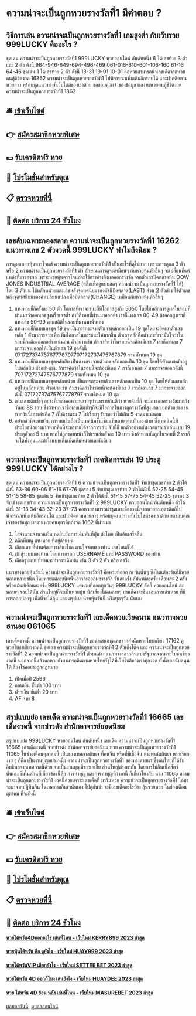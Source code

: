 # ความน่าจะเป็นถูกหวยรางวัลที่1 มีคำตอบ ?
## วิธีการเล่น ความน่าจะเป็นถูกหวยรางวัลที่1 เกมสูงต่ำ กับเว็บรวย 999LUCKY คืออะไร ?
ชุดเด่น ความน่าจะเป็นถูกหวยรางวัลที่1 999LUCKY หวยออนไลน์ อันดับหนึ่ง 6 ได้เลขท้าย 3 ตัว และ 2 ตัว ดังนี้
964-946-649-694-496-469
061-016-610-601-106-160
61-16
64-46
ชุดเด่น 1 ได้เลขท้าย 2 ตัว ดังนี้
13-31
19-91
10-01
คอหวยสามารถนำเลขเด็ดจากหวยคนสู้ชีวิตงวด 16862 ความน่าจะเป็นถูกหวยรางวัลที่1 ไปพิจารณาเพิ่มเติมอีกรอบได้ และฝากติดตามหวยลาว พร้อมชุดแนวทางที่เว็บไซต์ของเราด้วย
ขอขอบคุณเจ้าของข้อมูล
ผลงานหวยคนสู้ชีวิตงวด ความน่าจะเป็นถูกหวยรางวัลที่1 1862


## 🛎 [เข้าเว็บไซต์](https://bit.ly/3BG5bNw)
## 👉 [สมัครสมาชิกหวยพิเศษ](https://bit.ly/3BG5bNw)
## 💵 [รับเครดิตฟรี หวย](https://bit.ly/3C3mvgS)
## 👑 [โปรโมชั่นสำหรับตุณ](https://bit.ly/3C3mvgS)
## 📋 [ตรวจหวยที่นี้](https://bit.ly/3C3mvgS)
## 📱 [ติดต่อ บริการ 24 ชัวโมง](https://bit.ly/3C3mvgS)

## เลขลับเฉพาะกองสลาก ความน่าจะเป็นถูกหวยรางวัลที่1 16262 แนวทางเลข 2 ตัวงวดนี้ 999LUCKY ทำไมถึงนิยม ?
การดูผลหวยหุ้นดาวโจนส์ ความน่าจะเป็นถูกหวยรางวัลที่1 เป็นอะไรที่ดูไม่ยาก เพราะการดูผล 3 ตัวหรือ 2 ความน่าจะเป็นถูกหวยรางวัลที่1 ตัว ลักษณะการดูจะเหมือนๆ กับหวยหุ้นตัวอื่นๆ จะเปลี่ยนก็แค่แหล่งที่มาของผล เพราะหวยหุ้นดาวโจนส์จะใช้การอ้างอิงผลออกรางวัล จากตัวเลขปิดตลาดหุ้น DOW JONES INDUSTRIAL AVERAGE (คลิ๊กเพื่อดูแบบสดๆ ความน่าจะเป็นถูกหวยรางวัลที่1 ได้) โดย 3 ตัวบน ใช้หลักหน่วยและเลขหลังจุดทศนิยมของดัชนีปิดตลาด(LAST) ส่วน 2 ตัวล่าง ใช้ตัวเลขหลังจุดทศนิยมของค่าเปลี่ยนแปลงเมื่อปิดตลาด(CHANGE) เหมือนกับหวยหุ้นตัวอื่นๆ
1. แทงหวยยี่กีครั้งละ 50 ตัว โอกาสที่เราจะชนะก็มีโอกาสสูงถึง 5050 โดยใช้หลักการดูผลในรอบที่ผ่านมาว่าออกเลขสูงหรือเลขต่ำ ถ้ายี่กีรอบที่ผ่านมาออกต่ำ เราก็แทงเลข 00-49 ถ้าออกสูงเราก็แทงเลข 50-99 ตามสถิติในรอบที่ผ่านมานั่นเอง
2. แทงหวยยี่กีแบบเลขชุด 19 ชุด เป็นการกระจายตัวเลขหลักออกเป็น 19 ชุดโดยจะยึดเอาตัวเลขหลัก 1 ตัวมากระจายเพื่อเพิ่มโอกาสในการชนะให้มากขึ้น ตัวเลขหลักคือตัวเลขที่เรามั่นใจว่าในรอบนี้จะต้องออกอย่างแน่นอน ตัวอย่างเช่น ถ้าเราคิดว่าในรอบนี้จะต้องมีเลข 7 เราก็เอาเลข 7 มากระจายออกให้เป็นตัวเลข 19 ชุดดังนี้ 07172737475767778797707172737475767879 รวมทั้งหมด 19 ชุด
3. แทงหวยยี่กีแบบเลขชุดหลักสิบ เป็นการกระจายตัวเลขหลักออกเป็น 10 ชุด โดยให้ตัวเลขหลักอยู่ในหลักสิบ ตัวอย่างเช่น ถ้าเราคิดว่าในรอบนี้จะต้องมีเลข 7 เราก็เอาเลข 7 มากระจายออกดังนี้ 70717273747576777879 รวมทั้งหมด 10 ชุด
4. แทงหวยยี่กีแบบเลขชุดหลักหน่วย เป็นการกระจายตัวเลขหลักออกเป็น 10 ชุด โดยให้ตัวเลขหลักอยู่ในหลักหน่วย ตัวอย่างเช่น ถ้าเราคิดว่าในรอบนี้จะต้องมีเลข 7 เราก็เอาเลข 7 มากระจายออกดังนี้ 07172737475767778797 รวมทั้งหมด 10 ชุด
5. ตามเลขเดิมซ้ำๆ อย่างที่เหล่าคอหวยหลายๆท่านทราบกันดีว่า หวยจับยี่กี จะมีการออกรางวัลมากถึงวันละ 88 รอบ ซึ่งถ้าหากเราซื้อเลขเดิมซ้ำๆก็จะมีโอกาสในการถูกรางวัลที่สูงมากๆ ยกตัวอย่างเช่นหากวันนี้เลขเด่นคือ 7 ก็ให้เราตาม 7 ไปเรื่อยๆ รับรองว่าไม่เกิน 5 งวดมาแน่นอน
6. อย่ากลัวที่จะทบเงิน การทบเงินถือเป็นเทคนิคชั้นเซียนที่หลายๆคนมักมองข้าม ซึ่งเทคนิคนี้มีประโยชน์อย่างมากหากคิดที่จะหารายได้จากการเล่น จับยี่กี ยกตัวอย่างเช่นงวดแรกเราเล่นแบบ 19 ประตูตัวละ 5 บาท หากไม่ถูกรอบหน้าก็ให้เราเล่นตัวละ 10 บาท ซึ่งถ้าหากมันถูกในรอบที่ 2 เราก็จะได้ทั้งทุนและกำไรแบบเต็มเม็ดเต็มหน่วยเลยทีเดียว

## ความน่าจะเป็นถูกหวยรางวัลที่1 เทคนิคการเล่น 19 ประตู 999LUCKY ได้อย่างไร ?
ชุดเด่น ความน่าจะเป็นถูกหวยรางวัลที่1 6 ความน่าจะเป็นถูกหวยรางวัลที่1 จับเข้าชุดเลขท้าย 2 ตัวได้ดังนี้
63-36
60-06
61-16
67-76
ชุดรอง 5 จับเข้าชุดเลขท้าย 2 ตัวได้ดังนี้
52-25
54-45
51-15
58-85
ชุดเด่น 5 จับเข้าชุดเลขท้าย 2 ตัวได้ดังนี้
51-15
57-75
54-45
52-25
ชุดรอง 3 จับเข้าชุดเลขท้าย ความน่าจะเป็นถูกหวยรางวัลที่1 2 999LUCKY หวยออนไลน์ อันดับหนึ่ง ตัวได้ดังนี้
31-13
34-43
32-23
37-73
คอหวยสามารถนำชุดเลขเด็ดงวดนี้จากหวยคนอุตรดิตถืไปพิจารณาเพิ่มเติมอีกรอบได้ และฝากติดตามหวยลาว พร้อมชุดแนวทางที่เว็บไซต์ของเราด้วย
ขอขอบคุณเจ้าของข้อมูล
ผลงานหวยคนอุตรดิตถ์งวด 1662 ที่ผ่านมา

1. ใส่จำนวนจำนวนเงิน กดยืนยันการเดิมพันที่ปุ่ม ส่งโพย เป็นอันเสร็จสิ้น
2. คลิกที่เมนู แทงหวย ที่อยู่ด้านบน
3. เลือกเลข ที่ท่านต้องการเสี่ยงโชค ตามใจชอบของท่าน เลขไหนก็ได้
4. เข้าสู่ระบบของท่าน โดยการกรอก USERNAME และ PASSWORD ของท่าน
5. เลือกรูปแบบที่ท่านจะทำการเดิมพัน เช่น 3 ตัว 2 ตัว หรือเลขวิ่ง

แนวทางหวยหุ้นวันนี้ ความน่าจะเป็นถูกหวยรางวัลที่1 คือหวยที่ออก ณ วันนั้นๆ ซึ่งในแต่ละวันก็มีหวยหลากหลายชนิด โดยหวยแต่ละชนิดนั้นอาจจะออกผลรางวัล วันละครั้ง สัปดาห์ละครั้ง เดือนละ 2 ครั้ง หรือแม้แต่เดือนละครั้ง 999LUCKY แต่หวยที่ออกทุกวันๆ 999LUCKY ลัคกี้ หวยออนไลน์ ละหลายๆ รอบได้นั้น
ส่วนใหญ่ก็จะเป็นหวยหุ้น นักเสี่ยงโชคหลายๆ ท่านก็คงจะชื่นชอบการเล่นหวย ที่มีการออกบ่อยๆ เพื่อที่จะได้ลุ้น และ สรุปผล หวยหุ้นวันนี้ หรือทุกๆวัน นั่นเอง

## ความน่าจะเป็นถูกหวยรางวัลที่1 เลขเด็ดหวยเวียดนาม แนวทางหวยฮานอย 061065
เลขเด็ดงวดนี้ ความน่าจะเป็นถูกหวยรางวัลที่1 ขอนำเสนอชุดเลขจากสำนักหวยใบชาเขียว 17162 ดูหวยใบชาเขียวงวดนี้ ชุดเลข ความน่าจะเป็นถูกหวยรางวัลที่1 3 ตัวเต็งโต๊ด และ ความน่าจะเป็นถูกหวยรางวัลที่1 2 ความน่าจะเป็นถูกหวยรางวัลที่1 ตัวบนล่าง แนวทางสลากกินแบ่งรัฐบาลจากหวยใบชาเขียวงวดนี้ นอกจากนี้แล้วคอหวยยังสามารถติดตามหวยไทยรัฐได้ที่เว็บไซต์ของเราทุกงวด ทั้งนี้ขอสนับสนุนให้เสี่ยงโชคอย่างถูกกฎหมาย
1. เปิดเมื่อปี 2566
2. ถอนเงิน ขั้นต่ำ 100 บาท
3. ฝากเงิน ขั้นต่ำ 20 บาท
4. AF จ่าย 8

## สรุปแบบย่อ เลขเด็ด ความน่าจะเป็นถูกหวยรางวัลที่1 16665 เลขเด็ดงวดนี้ จากข่าวดัง สำนักอาจารย์ยอดนิยม
สรุปแบบย่อ 999LUCKY หวยออนไลน์ อันดับหนึ่ง เลขเด็ด ความน่าจะเป็นถูกหวยรางวัลที่1 16665 เลขเด็ดงวดนี้ จากข่าวดัง สำนักอาจารย์ยอดนิยม หวย ความน่าจะเป็นถูกหวยรางวัลที่1 11065 ในช่วงเดือนตุลาคมนี้ เป็นช่วงเทศกาลกินเจ ที่คนจีน หรือที่มีเชื้อจีน ต่างพากันกินเจ หากเรียกง่าย ๆ ก็คือ เป็นงานบุญอย่างหนึ่ง ความน่าจะเป็นถูกหวยรางวัลที่1 ของทางศาสนา ซึ่งคนไทยก็ได้รับ อิทธิพลจากเทศกาลนี้ด้วย จนเป็นงานบุญที่ชาวเอเชีย ส่วนใหญ่ต่างพากัน โดยการไม่กินเนื้อสัตว์นั่นเอง ซึ่งในส่วนที่เกี่ยวข้องนี้คือ การทำบุญ และการทำบุญที่ว่ามานี้ ก็เกี่ยวโยงกับ หวย 11065 ความน่าจะเป็นถูกหวยรางวัลที่1 งวดนี้ด้วยเพราะเลขเด็ดที่ มาวินหวย ความน่าจะเป็นถูกหวยรางวัลที่1 ได้มา จะมาจากปฏิทินจีน ในเทศกาลกินเจนั่นเอง ไปดูกันว่า จะมีเลขเด็ดอะไรบ้าง ลุ้นรวยหวย ในช่วงเดือนตุลาคม ที่จะถึงนี้

## 🛎 [เข้าเว็บไซต์](https://bit.ly/3BG5bNw)
## 👉 [สมัครสมาชิกหวยพิเศษ](https://bit.ly/3BG5bNw)
## 💵 [รับเครดิตฟรี หวย](https://bit.ly/3C3mvgS)
## 👑 [โปรโมชั่นสำหรับตุณ](https://bit.ly/3C3mvgS)
## 📋 [ตรวจหวยที่นี้](https://bit.ly/3C3mvgS)
## 📱 [ติดต่อ บริการ 24 ชัวโมง](https://bit.ly/3C3mvgS)

#### [หวยไต้หวัน4Dออกอะไร เล่นที่ไหน - เว็บใหม่ KERRY899 2023 ล่าสุด](https://atom.io/themes/หวยไต้หวัน4dออกอะไร%20เล่นที่ไหน%20-%20เว็บใหม่%20kerry899%202023%20ล่าสุด)
#### [หวยหุ้นไต้หวัน คือ ดูยังไง - เว็บใหม่ HUAY999 2023 ล่าสุด](https://atom.io/themes/หวยหุ้นไต้หวัน%20คือ%20ดูยังไง%20-%20เว็บใหม่%20huay999%202023%20ล่าสุด)
#### [หวยไต้หวันVIP เลือกยังไง - เว็บใหม่ SETTEE BET 2023 ล่าสุด](https://atom.io/themes/หวยไต้หวันvip%20เลือกยังไง%20-%20เว็บใหม่%20settee%20bet%202023%20ล่าสุด)
#### [หวยไต้หวัน 4D ออกกี่โมง เล่นยังไง - เว็บใหม่ HUAYDEE 2023 ล่าสุด](https://atom.io/themes/หวยไต้หวัน%204d%20ออกกี่โมง%20เล่นยังไง%20-%20เว็บใหม่%20huaydee%202023%20ล่าสุด)
#### [หวย ไต้หวัน 4D ย้อน หลัง เล่นที่ไหน - เว็บใหม่ MASUREBET 2023 ล่าสุด](https://atom.io/themes/หวย%20ไต้หวัน%204d%20ย้อน%20หลัง%20เล่นที่ไหน%20-%20เว็บใหม่%20masurebet%202023%20ล่าสุด)

[ผลบอลวันนี้](https://siamsport.tv "ผลบอลวันนี้"), [ดูบอลออนไลน์](https://siamsport.tv/ดูบอลสด "ดูบอลออนไลน์")